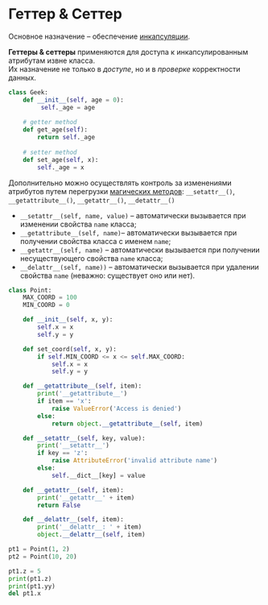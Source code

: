  # Геттер & Сеттер
 
Основное назначение – обеспечение [инкапсуляции](ООП-Инкапсуляция.md).

**Геттеры & сеттеры** применяются для доступа к инкапсулированным атрибутам извне класса. <br>
Их назначение не только в *доступе*, но и в *проверке* корректности данных.

```python
class Geek:
    def __init__(self, age = 0):
         self._age = age
      
    # getter method
    def get_age(self):
        return self._age
      
    # setter method
    def set_age(self, x):
        self._age = x
```
Дополнительно можно осуществлять контроль за изменениями атрибутов путем перегрузки
[магических методов](ООП-Magic%20methods.md): `__setattr__()`, `__getattribute__()`, `__getattr__()`, `__detattr__()`

- `__setattr__(self, name, value)` – автоматически вызывается при изменении свойства
`name` класса;
- `__getattribute__(self, name)`– автоматически вызывается при получении свойства 
класса с именем `name`;
- `__getattr__(self, name)` – автоматически вызывается при получении несуществующего 
свойства `name` класса;
- `__delattr__(self, name))` – автоматически вызывается при удалении свойства `name` 
(неважно: существует оно или нет).
```python
class Point:
	MAX_COORD = 100
	MIN_COORD = 0

	def __init__(self, x, y):
		self.x = x
		self.y = y

	def set_coord(self, x, y):
		if self.MIN_COORD <= x <= self.MAX_COORD:
			self.x = x
			self.y = y

	def __getattribute__(self, item):
		print('__getattribute__')
		if item == 'x':
			raise ValueError('Access is denied')
		else:
			return object.__getattribute__(self, item)

	def __setattr__(self, key, value):
		print('__setattr__')
		if key == 'z':
			raise AttributeError('invalid attribute name')
		else:
			self.__dict__[key] = value

	def __getattr__(self, item):
		print('__getattr__' + item)
		return False

	def __delattr__(self, item):
		print('__delattr__: ' + item)
		object.__delattr__(self, item)

pt1 = Point(1, 2)
pt2 = Point(10, 20)

pt1.z = 5
print(pt1.z)
print(pt1.yy)
del pt1.x
```
